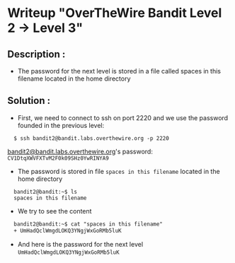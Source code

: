 # Writeup "OverTheWire Bandit Level 2 → Level 3"

## Description : 
- The password for the next level is stored in a file called spaces in this filename located in the home directory
## Solution :
- First, we need to connect to ssh on port 2220 and we use the password founded in the previous level: 
```
  $ ssh bandit2@bandit.labs.overthewire.org -p 2220
```
bandit2@bandit.labs.overthewire.org's password: `CV1DtqXWVFXTvM2F0k09SHz0YwRINYA9`
- The password is stored in file `spaces in this filename` located in the home directory 
```
  bandit2@bandit:~$ ls
  spaces in this filename
```
- We try to see the content
```diff
  bandit2@bandit:~$ cat "spaces in this filename"
  + UmHadQclWmgdLOKQ3YNgjWxGoRMb5luK
```
- And here is the password for the next level `UmHadQclWmgdLOKQ3YNgjWxGoRMb5luK`
